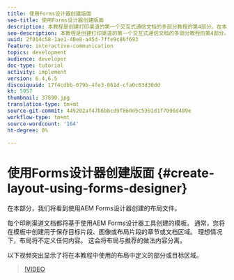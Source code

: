 ```yaml
---
title: 使用Forms设计器创建版面
seo-title: 使用Forms设计器创建版面
description: 本教程是创建打印渠道的第一个交互式通信文档的多部分教程的第4部分。在本部分中，我们将看到使用AEM Forms设计器创建的布局文件。
seo-description: 本教程是创建打印渠道的第一个交互式通信文档的多部分教程的第4部分。在本部分中，我们将看到使用AEM Forms设计器创建的布局文件。
uuid: 2f014c58-1ae1-40e8-a45d-7ffe9c86f693
feature: interactive-communication
topics: development
audience: developer
doc-type: tutorial
activity: implement
version: 6.4,6.5
discoiquuid: 17f4cdbb-079b-4fe3-861d-cfa0c03d30dd
kt: 5957
thumbnail: 37890.jpg
translation-type: tm+mt
source-git-commit: 449202af47b6bbcd9f860d5c5391d1f7096d489e
workflow-type: tm+mt
source-wordcount: '164'
ht-degree: 0%

---
```



# 使用Forms设计器创建版面 {#create-layout-using-forms-designer}

在本部分，我们将看到使用AEM Forms设计器创建的布局文件。

每个印刷渠道文档都将基于使用AEM Forms设计器工具创建的模板。 通常，您将在模板中创建用于保存目标片段、图像或布局片段的章节或文档区域。 理想情况下，布局将不定义任何内容。 这会将布局与推荐的做法内容分离。

以下视频突出显示了将在本教程中使用的布局中定义的部分或目标区域。

>[!VIDEO](https://video.tv.adobe.com/v/37890/?quality=9)



